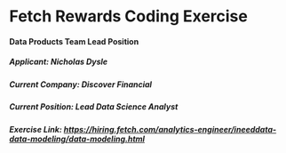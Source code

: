 # Fetch Rewards Coding Exercise
#### Data Products Team Lead Position

##### Applicant: Nicholas Dysle
##### Current Company: Discover Financial
##### Current Position: Lead Data Science Analyst

##### Exercise Link: https://hiring.fetch.com/analytics-engineer/ineeddata-data-modeling/data-modeling.html
